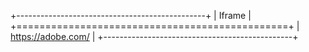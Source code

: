 +-----------------------------------------------+
| Iframe                                        |
+===============================================+
| <https://adobe.com/>                          |
+-----------------------------------------------+
